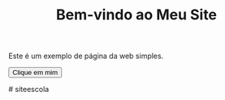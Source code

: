 <!DOCTYPE html>
<html lang="en">
<head>
    <meta charset="UTF-8">
    <meta name="viewport" content="width=device-width, initial-scale=1.0">
    <title>Meu Site</title>
    <link rel="stylesheet" href="styles.css">
</head>
<body>
    <header>
        <h1>Bem-vindo ao Meu Site</h1>
    </header>
    <main>
        <p>Este é um exemplo de página da web simples.</p>
        <button id="mostrarMensagem">Clique em mim</button>
        <p id="mensagem"></p>
    </main>
    <script src="script.js"></script>
</body>
</html># siteescola
